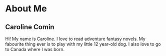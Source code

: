 About Me
=======

Caroline Comin
-----------

Hi! My name is Caroline. I love to read adventure fantasy novels. My fabourite thing ever is to play with my little 12 year-old dog. I also love to go to Canada where I was born.
